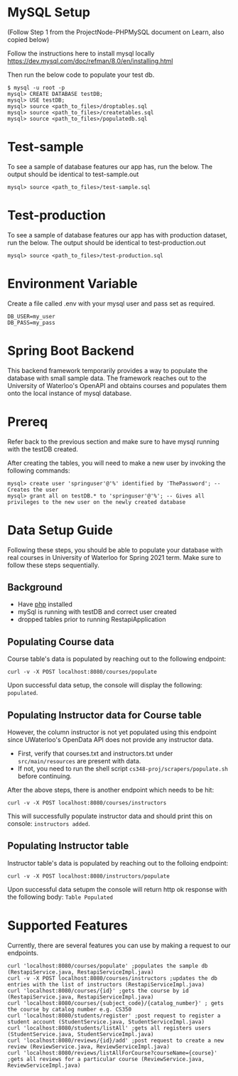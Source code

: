# MySQL Setup

(Follow Step 1 from the ProjectNode-PHPMySQL document on Learn, also copied below)

Follow the instructions here to install mysql locally
https://dev.mysql.com/doc/refman/8.0/en/installing.html

Then run the below code to populate your test db.
```
$ mysql -u root -p
mysql> CREATE DATABASE testDB;
mysql> USE testDB;
mysql> source <path_to_files>/droptables.sql
mysql> source <path_to_files>/createtables.sql
mysql> source <path_to_files>/populatedb.sql
```

# Test-sample

To see a sample of database features our app has, run the below. 
The output should be identical to test-sample.out
```
mysql> source <path_to_files>/test-sample.sql
```

# Test-production

To see a sample of database features our app has with production dataset, run the below. 
The output should be identical to test-production.out
```
mysql> source <path_to_files>/test-production.sql
```

# Environment Variable
Create a file called .env with your mysql user and pass set as required.
```
DB_USER=my_user
DB_PASS=my_pass
```

# Spring Boot Backend
This backend framework temporarily provides a way to populate the database with small sample data.
The framework reaches out to the University of Waterloo's OpenAPI and obtains courses and populates
them onto the local instance of mysql database.

# Prereq
Refer back to the previous section and make sure to have mysql running with the testDB created.

After creating the tables, you will need to make a new user by invoking the following commands:
```
mysql> create user 'springuser'@'%' identified by 'ThePassword'; -- Creates the user
mysql> grant all on testDB.* to 'springuser'@'%'; -- Gives all privileges to the new user on the newly created database
```

# Data Setup Guide
Following these steps, you should be able to populate your database with real courses in
University of Waterloo for Spring 2021 term. Make sure to follow these steps sequentially.

## Background
- Have [php](https://www.php.net/manual/en/install.php) installed
- mySql is running with testDB and correct user created
- dropped tables prior to running RestapiApplication

## Populating Course data
Course table's data is populated by reaching out to the following endpoint:
```shell script
curl -v -X POST localhost:8080/courses/populate
```
Upon successful data setup, the console will display the following: `populated`.

## Populating Instructor data for Course table
However, the column instructor is not yet populated using this endpoint since UWaterloo's OpenData API does not provide
any instructor data.
- First, verify that courses.txt and instructors.txt under `src/main/resources` are present with data.
- If not, you need to run the shell script `cs348-proj/scrapers/populate.sh` before continuing.

After the above steps, there is another endpoint which needs to be hit:
```shell script
curl -v -X POST localhost:8080/courses/instructors
```
This will successfully populate instructor data and should print this on console: `instructors added`.

## Populating Instructor table
Instructor table's data is populated by reaching out to the folloing endpoint:
```shell script
curl -v -X POST localhost:8080/instructors/populate
```
Upon successful data setupm the console will return http ok response with the following body: `Table Populated`
# Supported Features
Currently, there are several features you can use by making a request to our endpoints. 

```shell script
curl 'localhost:8080/courses/populate' ;populates the sample db (RestapiService.java, RestapiServiceImpl.java)
curl -v -X POST localhost:8080/courses/instructors ;updates the db entries with the list of instructors (RestapiServiceImpl.java)
curl 'localhost:8080/courses/{id}' ;gets the course by id (RestapiService.java, RestapiServiceImpl.java)
curl 'localhost:8080/courses/{subject_code}/{catalog_number}' ; gets the course by catalog number e.g. CS350
curl 'localhost:8080/students/register' ;post request to register a student account (StudentService.java, StudentServiceImpl.java)  
curl 'localhost:8080/students/listAll' ;gets all registers users (StudentService.java, StudentServiceImpl.java)  
curl 'localhost:8080/reviews/{id}/add' ;post request to create a new review (ReviewService.java, ReviewServiceImpl.java)  
curl 'localhost:8080/reviews/listAllForCourse?courseName={course}' ;gets all reviews for a particular course (ReviewService.java, ReviewServiceImpl.java)  
```

